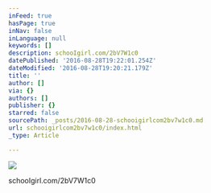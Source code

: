 ```yaml
---
inFeed: true
hasPage: true
inNav: false
inLanguage: null
keywords: []
description: schooIgirl.com/2bV7W1c0
datePublished: '2016-08-28T19:22:01.254Z'
dateModified: '2016-08-28T19:20:21.179Z'
title: ''
author: []
via: {}
authors: []
publisher: {}
starred: false
sourcePath: _posts/2016-08-28-schooigirlcom2bv7w1c0.md
url: schooigirlcom2bv7w1c0/index.html
_type: Article

---
```

![](https://the-grid-user-content.s3-us-west-2.amazonaws.com/d0a9ea3b-2835-4904-afbd-d4360fdc0947.jpg)

schooIgirl.com/2bV7W1c0